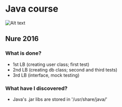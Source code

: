 # Java course
![Alt text](https://i.redd.it/u1ys3l119xwx.jpg "This picture is a precise illustration of how my every program on Java works")
## Nure 2016

### What is done? 

* 1st LB (creating user class; first test)
* 2nd LB (creating db class; second and third tests)
* 3rd LB (interface, mock testing)

### What have I discovered? 

* Java's .jar libs are stored in '/usr/share/java/'
